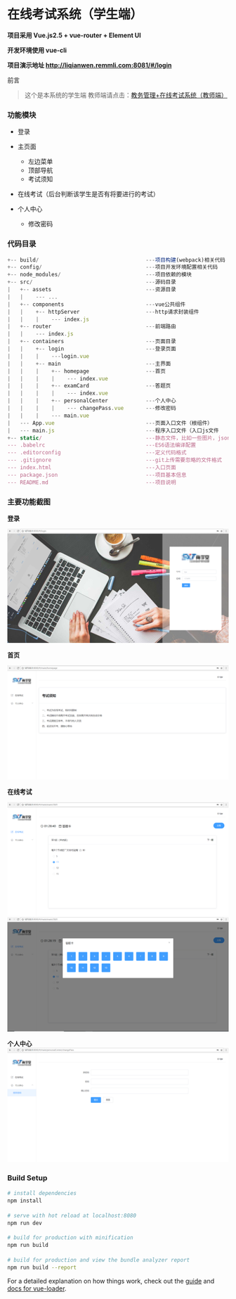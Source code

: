 # 在线考试系统（学生端）

**项目采用 Vue.js2.5 + vue-router + Element UI**

**开发环境使用 vue-cli**

**项目演示地址 http://liqianwen.remmli.com:8081/#/login**

前言
> 这个是本系统的学生端 教师端请点击：[教务管理+在线考试系统（教师端）](https://github.com/remmlqw/exam-teacher)

### 功能模块
- 登录

- 主页面
    - 左边菜单
    - 顶部导航
    - 考试须知

- 在线考试（后台判断该学生是否有将要进行的考试）

- 个人中心
    - 修改密码

### 代码目录
```js
+-- build/                                  ---项目构建(webpack)相关代码
+-- config/                                 ---项目开发环境配置相关代码
+-- node_modules/                           ---项目依赖的模块
+-- src/                                    ---源码目录
|   +-- assets                              ---资源目录
|   |    --- ...
|   +-- components                          ---vue公共组件
|   |    +-- httpServer                     ---http请求封装组件
|   |    |    --- index.js
|   +-- router                              ---前端路由
|   |    --- index.js
|   +-- containers                          ---页面目录
|   |    +-- login                          ---登录页面
|   |    |    ---login.vue
|   |    +-- main                           ---主界面
|   |    |    +-- homepage                  ---首页
|   |    |    |    --- index.vue
|   |    |    +-- examCard                  ---答题页
|   |    |    |    --- index.vue
|   |    |    +-- personalCenter            ---个人中心
|   |    |    |    --- changePass.vue       ---修改密码
|   |    |    --- main.vue
|   --- App.vue                             ---页面入口文件（根组件）
|   --- main.js                             ---程序入口文件（入口js文件
+-- static/                                 ---静态文件，比如一些图片，json数据等
--- .babelrc                                ---ES6语法编译配置
--- .editorconfig                           ---定义代码格式
--- .gitignore                              ---git上传需要忽略的文件格式
--- index.html                              ---入口页面
--- package.json                            ---项目基本信息
--- README.md                               ---项目说明                              
```

### 主要功能截图
**登录**

![Image text](https://raw.githubusercontent.com/remmlqw/img-folder/master/s_login.png)

**首页**

![Image text](https://raw.githubusercontent.com/remmlqw/img-folder/master/s_homepage.png)


**在线考试**

![Image text](https://raw.githubusercontent.com/remmlqw/img-folder/master/s_exam.png)
![Image text](https://raw.githubusercontent.com/remmlqw/img-folder/master/s_dati_card.png)

**个人中心**
![Image text](https://raw.githubusercontent.com/remmlqw/img-folder/master/s_person.png)


### Build Setup

``` bash
# install dependencies
npm install

# serve with hot reload at localhost:8080
npm run dev

# build for production with minification
npm run build

# build for production and view the bundle analyzer report
npm run build --report
```

For a detailed explanation on how things work, check out the [guide](http://vuejs-templates.github.io/webpack/) and [docs for vue-loader](http://vuejs.github.io/vue-loader).
